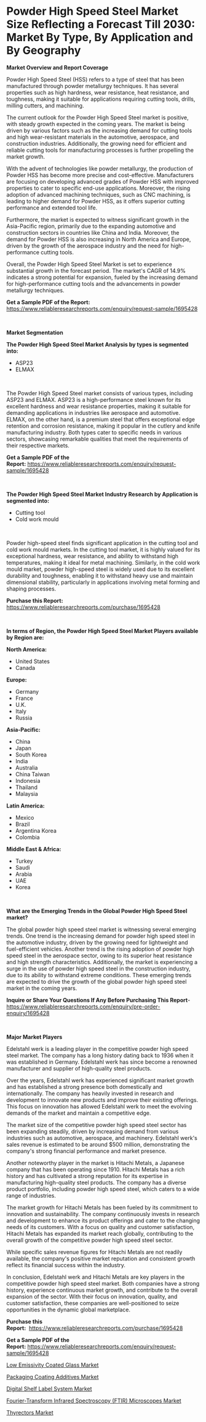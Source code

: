 <p><h1>Powder High Speed Steel Market Size Reflecting a Forecast Till 2030: Market By Type, By Application and By Geography</h1></p><p><strong>Market Overview and Report Coverage</strong></p>
<p><p>Powder High Speed Steel (HSS) refers to a type of steel that has been manufactured through powder metallurgy techniques. It has several properties such as high hardness, wear resistance, heat resistance, and toughness, making it suitable for applications requiring cutting tools, drills, milling cutters, and machining.</p><p>The current outlook for the Powder High Speed Steel market is positive, with steady growth expected in the coming years. The market is being driven by various factors such as the increasing demand for cutting tools and high wear-resistant materials in the automotive, aerospace, and construction industries. Additionally, the growing need for efficient and reliable cutting tools for manufacturing processes is further propelling the market growth.</p><p>With the advent of technologies like powder metallurgy, the production of Powder HSS has become more precise and cost-effective. Manufacturers are focusing on developing advanced grades of Powder HSS with improved properties to cater to specific end-use applications. Moreover, the rising adoption of advanced machining techniques, such as CNC machining, is leading to higher demand for Powder HSS, as it offers superior cutting performance and extended tool life.</p><p>Furthermore, the market is expected to witness significant growth in the Asia-Pacific region, primarily due to the expanding automotive and construction sectors in countries like China and India. Moreover, the demand for Powder HSS is also increasing in North America and Europe, driven by the growth of the aerospace industry and the need for high-performance cutting tools.</p><p>Overall, the Powder High Speed Steel Market is set to experience substantial growth in the forecast period. The market's CAGR of 14.9% indicates a strong potential for expansion, fueled by the increasing demand for high-performance cutting tools and the advancements in powder metallurgy techniques.</p></p>
<p><strong>Get a Sample PDF of the Report:</strong> <a href="https://www.reliableresearchreports.com/enquiry/request-sample/1695428">https://www.reliableresearchreports.com/enquiry/request-sample/1695428</a></p>
<p>&nbsp;</p>
<p><strong>Market Segmentation</strong></p>
<p><strong>The Powder High Speed Steel Market Analysis by types is segmented into:</strong></p>
<p><ul><li>ASP23</li><li>ELMAX</li></ul></p>
<p>&nbsp;</p>
<p><p>The Powder High Speed Steel market consists of various types, including ASP23 and ELMAX. ASP23 is a high-performance steel known for its excellent hardness and wear resistance properties, making it suitable for demanding applications in industries like aerospace and automotive. ELMAX, on the other hand, is a premium steel that offers exceptional edge retention and corrosion resistance, making it popular in the cutlery and knife manufacturing industry. Both types cater to specific needs in various sectors, showcasing remarkable qualities that meet the requirements of their respective markets.</p></p>
<p><strong>Get a Sample PDF of the Report:</strong>&nbsp;<a href="https://www.reliableresearchreports.com/enquiry/request-sample/1695428">https://www.reliableresearchreports.com/enquiry/request-sample/1695428</a></p>
<p>&nbsp;</p>
<p><strong>The Powder High Speed Steel Market Industry Research by Application is segmented into:</strong></p>
<p><ul><li>Cutting tool</li><li>Cold work mould</li></ul></p>
<p>&nbsp;</p>
<p><p>Powder high-speed steel finds significant application in the cutting tool and cold work mould markets. In the cutting tool market, it is highly valued for its exceptional hardness, wear resistance, and ability to withstand high temperatures, making it ideal for metal machining. Similarly, in the cold work mould market, powder high-speed steel is widely used due to its excellent durability and toughness, enabling it to withstand heavy use and maintain dimensional stability, particularly in applications involving metal forming and shaping processes.</p></p>
<p><strong>Purchase this Report:</strong>&nbsp; <a href="https://www.reliableresearchreports.com/purchase/1695428">https://www.reliableresearchreports.com/purchase/1695428</a></p>
<p>&nbsp;</p>
<p><strong>In terms of Region, the Powder High Speed Steel Market Players available by Region are:</strong></p>
<p>
    <p> <strong> North America: </strong>
        <ul>
            <li>United States</li>
            <li>Canada</li>
        </ul>
        </p> 
    <p> <strong> Europe: </strong>
        <ul>
            <li>Germany</li>
            <li>France</li>
            <li>U.K.</li>
            <li>Italy</li>
            <li>Russia</li>
        </ul>
        </p> 
    <p> <strong> Asia-Pacific: </strong>
        <ul>
            <li>China</li>
            <li>Japan</li>
            <li>South Korea</li>
            <li>India</li>
            <li>Australia</li>
            <li>China Taiwan</li>
            <li>Indonesia</li>
            <li>Thailand</li>
            <li>Malaysia</li>
        </ul>
        </p> 
    <p> <strong> Latin America: </strong>
        <ul>
            <li>Mexico</li>
            <li>Brazil</li>
            <li>Argentina Korea</li>
            <li>Colombia</li>
        </ul>
        </p> 
    <p> <strong> Middle East & Africa: </strong>
        <ul>
            <li>Turkey</li>
            <li>Saudi</li>
            <li>Arabia</li>
            <li>UAE</li>
            <li>Korea</li>
        </ul>
    </p>
    </p>
<p>&nbsp;</p>
<p><strong>What are the Emerging Trends in the Global Powder High Speed Steel market?</strong></p>
<p><p>The global powder high speed steel market is witnessing several emerging trends. One trend is the increasing demand for powder high speed steel in the automotive industry, driven by the growing need for lightweight and fuel-efficient vehicles. Another trend is the rising adoption of powder high speed steel in the aerospace sector, owing to its superior heat resistance and high strength characteristics. Additionally, the market is experiencing a surge in the use of powder high speed steel in the construction industry, due to its ability to withstand extreme conditions. These emerging trends are expected to drive the growth of the global powder high speed steel market in the coming years.</p></p>
<p><strong>Inquire or Share Your Questions If Any Before Purchasing This Report</strong>- <a href="https://www.reliableresearchreports.com/enquiry/pre-order-enquiry/1695428">https://www.reliableresearchreports.com/enquiry/pre-order-enquiry/1695428</a></p>
<p>&nbsp;</p>
<p><strong>Major Market Players</strong></p>
<p><p>Edelstahl werk is a leading player in the competitive powder high speed steel market. The company has a long history dating back to 1936 when it was established in Germany. Edelstahl werk has since become a renowned manufacturer and supplier of high-quality steel products.</p><p>Over the years, Edelstahl werk has experienced significant market growth and has established a strong presence both domestically and internationally. The company has heavily invested in research and development to innovate new products and improve their existing offerings. This focus on innovation has allowed Edelstahl werk to meet the evolving demands of the market and maintain a competitive edge.</p><p>The market size of the competitive powder high speed steel sector has been expanding steadily, driven by increasing demand from various industries such as automotive, aerospace, and machinery. Edelstahl werk's sales revenue is estimated to be around $500 million, demonstrating the company's strong financial performance and market presence.</p><p>Another noteworthy player in the market is Hitachi Metals, a Japanese company that has been operating since 1910. Hitachi Metals has a rich history and has cultivated a strong reputation for its expertise in manufacturing high-quality steel products. The company has a diverse product portfolio, including powder high speed steel, which caters to a wide range of industries.</p><p>The market growth for Hitachi Metals has been fueled by its commitment to innovation and sustainability. The company continuously invests in research and development to enhance its product offerings and cater to the changing needs of its customers. With a focus on quality and customer satisfaction, Hitachi Metals has expanded its market reach globally, contributing to the overall growth of the competitive powder high speed steel sector.</p><p>While specific sales revenue figures for Hitachi Metals are not readily available, the company's positive market reputation and consistent growth reflect its financial success within the industry.</p><p>In conclusion, Edelstahl werk and Hitachi Metals are key players in the competitive powder high speed steel market. Both companies have a strong history, experience continuous market growth, and contribute to the overall expansion of the sector. With their focus on innovation, quality, and customer satisfaction, these companies are well-positioned to seize opportunities in the dynamic global marketplace.</p></p>
<p><strong>Purchase this Report:</strong>&nbsp;&nbsp;<a href="https://www.reliableresearchreports.com/purchase/1695428">https://www.reliableresearchreports.com/purchase/1695428</a></p>
<p></p>
<p><strong>Get a Sample PDF of the Report:</strong>&nbsp;<a href="https://www.reliableresearchreports.com/enquiry/request-sample/1695428">https://www.reliableresearchreports.com/enquiry/request-sample/1695428</a></p>
<p><p><a href="https://github.com/lilstefpacute/Market-Research-Report-List-1/blob/main/low-emissivity-coated-glass-market.md">Low Emissivity Coated Glass Market</a></p><p><a href="https://github.com/rexevange/Market-Research-Report-List-1/blob/main/packaging-coating-additives-market.md">Packaging Coating Additives Market</a></p><p><a href="https://medium.com/@fire.honor.safe/digital-shelf-label-system-market-size-cagr-trends-2024-2030-86dd869dcfaf">Digital Shelf Label System Market</a></p><p><a href="https://medium.com/@subhamgillrp23/fourier-transform-infrared-spectroscopy-ftir-microscopes-market-trends-forecast-and-5d0c72691d30">Fourier-Transform Infrared Spectroscopy (FTIR) Microscopes Market</a></p><p><a href="https://medium.com/@kcekkboop72786/analyzing-thyrectors-market-global-industry-perspective-and-forecast-2023-to-2030-8b8f2810c9e8">Thyrectors Market</a></p></p>